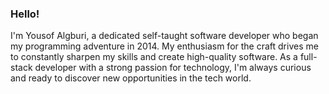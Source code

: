 ### Hello!

I'm Yousof Algburi, a dedicated self-taught software developer who began my programming adventure in 2014. My enthusiasm for the craft drives me to constantly sharpen my skills and create high-quality software. As a full-stack developer with a strong passion for technology, I'm always curious and ready to discover new opportunities in the tech world.
